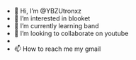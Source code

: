 - 👋 Hi, I’m @YBZUtronxz
- 👀 I’m interested in blooket
- 🌱 I’m currently learning band
- 💞️ I’m looking to collaborate on youtube
-
- 📫 How to reach me my gmail

<!---
YBZUtronxz/YBZUtronxz is a ✨ special ✨ repository because its `README.md` (this file) appears on your GitHub profile.
You can click the Preview link to take a look at your changes.
--->
